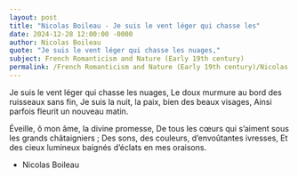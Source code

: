 ```yaml
---
layout: post
title: "Nicolas Boileau - Je suis le vent léger qui chasse les"
date: 2024-12-28 12:00:00 -0000
author: Nicolas Boileau
quote: "Je suis le vent léger qui chasse les nuages,"
subject: French Romanticism and Nature (Early 19th century)
permalink: /French Romanticism and Nature (Early 19th century)/Nicolas Boileau/Nicolas Boileau - Je suis le vent léger qui chasse les
---
```


Je suis le vent léger qui chasse les nuages,
Le doux murmure au bord des ruisseaux sans fin,
Je suis la nuit, la paix, bien des beaux visages,
Ainsi parfois fleurit un nouveau matin.

Éveille, ô mon âme, la divine promesse,
De tous les cœurs qui s’aiment sous les grands châtaigniers ;
Des sons, des couleurs, d’envoûtantes ivresses,
Et des cieux lumineux baignés d’éclats en mes oraisons.

- Nicolas Boileau
